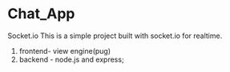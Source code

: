 # Chat_App
Socket.io
This is a simple project built with socket.io for realtime.
1. frontend- view engine(pug)
2. backend - node.js and express;
